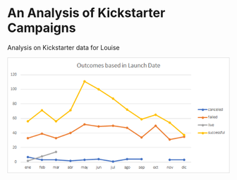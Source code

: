 # An Analysis of Kickstarter Campaigns
Analysis on Kickstarter data for Louise

![Theatre Outcomes by Launch Date](/Outcomes%20Launch%20Date%20-%20Only%20Theatre.png)
